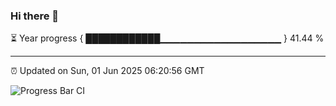 ### Hi there 👋

⏳ Year progress { ████████████▁▁▁▁▁▁▁▁▁▁▁▁▁▁▁▁▁▁ } 41.44 %

---

⏰ Updated on Sun, 01 Jun 2025 06:20:56 GMT

![Progress Bar CI](https://github.com/liununu/liununu/workflows/Progress%20Bar%20CI/badge.svg)
